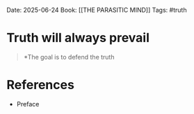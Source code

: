 Date: 2025-06-24
Book: [[THE PARASITIC MIND]]
Tags: #truth 


# Truth will always prevail

>*The goal is to defend the truth 

# References
- Preface 
 
